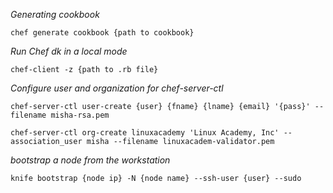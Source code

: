 _Generating cookbook_

`chef generate cookbook {path to cookbook}`


_Run Chef dk in a local mode_

`chef-client -z {path to .rb file}`


_Configure user and organization for chef-server-ctl_

`chef-server-ctl user-create {user} {fname} {lname} {email} '{pass}' --filename misha-rsa.pem
`

`chef-server-ctl org-create linuxacademy 'Linux Academy, Inc' --association_user misha --filename linuxacadem-validator.pem`


_bootstrap a node from the workstation_

`knife bootstrap {node ip} -N {node name} --ssh-user {user} --sudo`